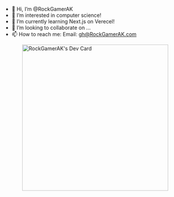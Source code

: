 - 👋 Hi, I’m @RockGamerAK
- 👀 I’m interested in computer science!
- 🌱 I’m currently learning Next.js on Verecel!
- 💞️ I’m looking to collaborate on ...
- 📫 How to reach me: Email: gh@RockGamerAK.com

<div style="width: 100%; display: flex; justify-content: center;">
  <a href="https://app.daily.dev/RockGamerAK">
    <img src="https://api.daily.dev/devcards/f0e83bd18f9d4d2a927a495cb8c2bf31.png?r=zwc" width="400" alt="RockGamerAK's Dev Card"/>
  </a>
</div>

<!---
RockGamerAK/RockGamerAK is a ✨ special ✨ repository because its `README.md` (this file) appears on your GitHub profile.
You can click the Preview link to take a look at your changes.
--->
